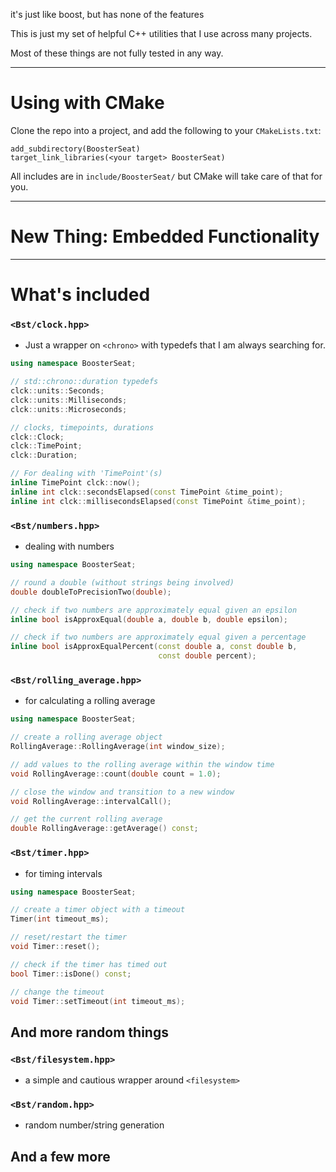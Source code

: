 it's just like boost, but has none of the features

This is just my set of helpful C++ utilities that I use across many projects.

Most of these things are not fully tested in any way.

***

# Using with CMake
Clone the repo into a project, and add the following to your `CMakeLists.txt`:
```
add_subdirectory(BoosterSeat)
target_link_libraries(<your target> BoosterSeat)
```

All includes are in `include/BoosterSeat/` but CMake will
take care of that for you.

***

# New Thing: Embedded Functionality

***

# What's included

### `<Bst/clock.hpp>`

- Just a wrapper on `<chrono>` with typedefs that I am always searching for.
  
```c++
using namespace BoosterSeat;

// std::chrono::duration typedefs
clck::units::Seconds;
clck::units::Milliseconds;
clck::units::Microseconds;

// clocks, timepoints, durations
clck::Clock;
clck::TimePoint;
clck::Duration;

// For dealing with 'TimePoint'(s)
inline TimePoint clck::now(); 
inline int clck::secondsElapsed(const TimePoint &time_point);
inline int clck::millisecondsElapsed(const TimePoint &time_point);

```


### `<Bst/numbers.hpp>`
- dealing with numbers

```c++
using namespace BoosterSeat;

// round a double (without strings being involved)
double doubleToPrecisionTwo(double);

// check if two numbers are approximately equal given an epsilon
inline bool isApproxEqual(double a, double b, double epsilon);

// check if two numbers are approximately equal given a percentage
inline bool isApproxEqualPercent(const double a, const double b,
                                 const double percent);

```

### `<Bst/rolling_average.hpp>`
- for calculating a rolling average

```c++
using namespace BoosterSeat;

// create a rolling average object
RollingAverage::RollingAverage(int window_size);

// add values to the rolling average within the window time
void RollingAverage::count(double count = 1.0);

// close the window and transition to a new window
void RollingAverage::intervalCall();

// get the current rolling average
double RollingAverage::getAverage() const;
```

### `<Bst/timer.hpp>`
- for timing intervals

```c++
using namespace BoosterSeat;

// create a timer object with a timeout
Timer(int timeout_ms);

// reset/restart the timer
void Timer::reset();

// check if the timer has timed out
bool Timer::isDone() const;

// change the timeout
void Timer::setTimeout(int timeout_ms);
```

## And more random things

### `<Bst/filesystem.hpp>`
- a simple and cautious wrapper around `<filesystem>`
### `<Bst/random.hpp>`
- random number/string generation

## And a few more
